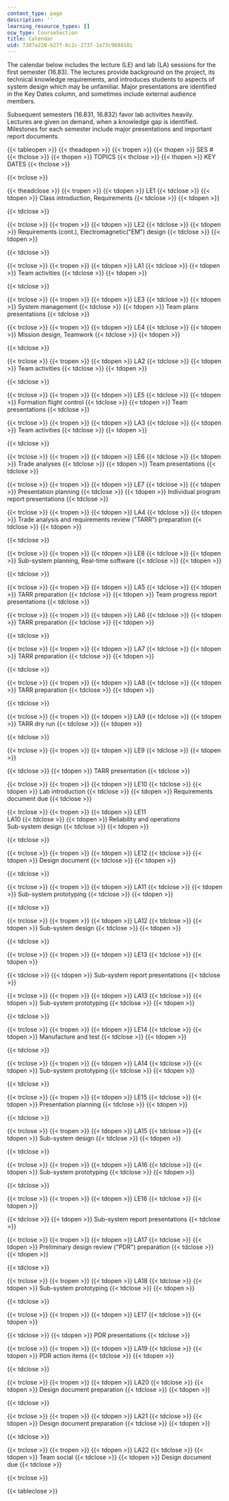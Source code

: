 ```yaml
---
content_type: page
description: ''
learning_resource_types: []
ocw_type: CourseSection
title: Calendar
uid: 7387a220-b27f-6c2c-273f-1a73c9684181
---
```


The calendar below includes the lecture (LE) and lab (LA) sessions for the first semester (16.83). The lectures provide background on the project, its technical knowledge requirements, and introduces students to aspects of system design which may be unfamiliar. Major presentations are identified in the Key Dates column, and sometimes include external audience members.

Subsequent semesters (16.831, 16.832) favor lab activities heavily.  Lectures are given on demand, when a knowledge gap is identified.  Milestones for each semester include major presentations and important report documents. 

{{< tableopen >}}
{{< theadopen >}}
{{< tropen >}}
{{< thopen >}}
SES #
{{< thclose >}}
{{< thopen >}}
TOPICS
{{< thclose >}}
{{< thopen >}}
KEY DATES
{{< thclose >}}

{{< trclose >}}

{{< theadclose >}}
{{< tropen >}}
{{< tdopen >}}
LE1
{{< tdclose >}}
{{< tdopen >}}
Class introduction, Requirements
{{< tdclose >}}
{{< tdopen >}}

{{< tdclose >}}

{{< trclose >}}
{{< tropen >}}
{{< tdopen >}}
LE2
{{< tdclose >}}
{{< tdopen >}}
Requirements (cont.), Electromagnetic("EM") design
{{< tdclose >}}
{{< tdopen >}}

{{< tdclose >}}

{{< trclose >}}
{{< tropen >}}
{{< tdopen >}}
LA1
{{< tdclose >}}
{{< tdopen >}}
Team activities
{{< tdclose >}}
{{< tdopen >}}

{{< tdclose >}}

{{< trclose >}}
{{< tropen >}}
{{< tdopen >}}
LE3
{{< tdclose >}}
{{< tdopen >}}
System management
{{< tdclose >}}
{{< tdopen >}}
Team plans presentations
{{< tdclose >}}

{{< trclose >}}
{{< tropen >}}
{{< tdopen >}}
LE4
{{< tdclose >}}
{{< tdopen >}}
Mission design, Teamwork
{{< tdclose >}}
{{< tdopen >}}

{{< tdclose >}}

{{< trclose >}}
{{< tropen >}}
{{< tdopen >}}
LA2
{{< tdclose >}}
{{< tdopen >}}
Team activities
{{< tdclose >}}
{{< tdopen >}}

{{< tdclose >}}

{{< trclose >}}
{{< tropen >}}
{{< tdopen >}}
LE5
{{< tdclose >}}
{{< tdopen >}}
Formation flight control
{{< tdclose >}}
{{< tdopen >}}
Team presentations
{{< tdclose >}}

{{< trclose >}}
{{< tropen >}}
{{< tdopen >}}
LA3
{{< tdclose >}}
{{< tdopen >}}
Team activities
{{< tdclose >}}
{{< tdopen >}}

{{< tdclose >}}

{{< trclose >}}
{{< tropen >}}
{{< tdopen >}}
LE6
{{< tdclose >}}
{{< tdopen >}}
Trade analyses
{{< tdclose >}}
{{< tdopen >}}
Team presentations
{{< tdclose >}}

{{< trclose >}}
{{< tropen >}}
{{< tdopen >}}
LE7
{{< tdclose >}}
{{< tdopen >}}
Presentation planning
{{< tdclose >}}
{{< tdopen >}}
Individual program report presentations
{{< tdclose >}}

{{< trclose >}}
{{< tropen >}}
{{< tdopen >}}
LA4
{{< tdclose >}}
{{< tdopen >}}
Trade analysis and requirements review ("TARR") preparation
{{< tdclose >}}
{{< tdopen >}}

{{< tdclose >}}

{{< trclose >}}
{{< tropen >}}
{{< tdopen >}}
LE8
{{< tdclose >}}
{{< tdopen >}}
Sub-system planning, Real-time software
{{< tdclose >}}
{{< tdopen >}}

{{< tdclose >}}

{{< trclose >}}
{{< tropen >}}
{{< tdopen >}}
LA5
{{< tdclose >}}
{{< tdopen >}}
TARR preparation
{{< tdclose >}}
{{< tdopen >}}
Team progress report presentations
{{< tdclose >}}

{{< trclose >}}
{{< tropen >}}
{{< tdopen >}}
LA6
{{< tdclose >}}
{{< tdopen >}}
TARR preparation
{{< tdclose >}}
{{< tdopen >}}

{{< tdclose >}}

{{< trclose >}}
{{< tropen >}}
{{< tdopen >}}
LA7
{{< tdclose >}}
{{< tdopen >}}
TARR preparation
{{< tdclose >}}
{{< tdopen >}}

{{< tdclose >}}

{{< trclose >}}
{{< tropen >}}
{{< tdopen >}}
LA8
{{< tdclose >}}
{{< tdopen >}}
TARR preparation
{{< tdclose >}}
{{< tdopen >}}

{{< tdclose >}}

{{< trclose >}}
{{< tropen >}}
{{< tdopen >}}
LA9
{{< tdclose >}}
{{< tdopen >}}
TARR dry run
{{< tdclose >}}
{{< tdopen >}}

{{< tdclose >}}

{{< trclose >}}
{{< tropen >}}
{{< tdopen >}}
LE9
{{< tdclose >}}
{{< tdopen >}}

{{< tdclose >}}
{{< tdopen >}}
TARR presentation
{{< tdclose >}}

{{< trclose >}}
{{< tropen >}}
{{< tdopen >}}
LE10
{{< tdclose >}}
{{< tdopen >}}
Lab introduction
{{< tdclose >}}
{{< tdopen >}}
Requirements document due
{{< tdclose >}}

{{< trclose >}}
{{< tropen >}}
{{< tdopen >}}
LE11  
LA10
{{< tdclose >}}
{{< tdopen >}}
Reliability and operations  
Sub-system design
{{< tdclose >}}
{{< tdopen >}}

{{< tdclose >}}

{{< trclose >}}
{{< tropen >}}
{{< tdopen >}}
LE12
{{< tdclose >}}
{{< tdopen >}}
Design document
{{< tdclose >}}
{{< tdopen >}}

{{< tdclose >}}

{{< trclose >}}
{{< tropen >}}
{{< tdopen >}}
LA11
{{< tdclose >}}
{{< tdopen >}}
Sub-system prototyping
{{< tdclose >}}
{{< tdopen >}}

{{< tdclose >}}

{{< trclose >}}
{{< tropen >}}
{{< tdopen >}}
LA12
{{< tdclose >}}
{{< tdopen >}}
Sub-system design
{{< tdclose >}}
{{< tdopen >}}

{{< tdclose >}}

{{< trclose >}}
{{< tropen >}}
{{< tdopen >}}
LE13
{{< tdclose >}}
{{< tdopen >}}

{{< tdclose >}}
{{< tdopen >}}
Sub-system report presentations
{{< tdclose >}}

{{< trclose >}}
{{< tropen >}}
{{< tdopen >}}
LA13
{{< tdclose >}}
{{< tdopen >}}
Sub-system prototyping
{{< tdclose >}}
{{< tdopen >}}

{{< tdclose >}}

{{< trclose >}}
{{< tropen >}}
{{< tdopen >}}
LE14
{{< tdclose >}}
{{< tdopen >}}
Manufacture and test
{{< tdclose >}}
{{< tdopen >}}

{{< tdclose >}}

{{< trclose >}}
{{< tropen >}}
{{< tdopen >}}
LA14
{{< tdclose >}}
{{< tdopen >}}
Sub-system prototyping
{{< tdclose >}}
{{< tdopen >}}

{{< tdclose >}}

{{< trclose >}}
{{< tropen >}}
{{< tdopen >}}
LE15
{{< tdclose >}}
{{< tdopen >}}
Presentation planning
{{< tdclose >}}
{{< tdopen >}}

{{< tdclose >}}

{{< trclose >}}
{{< tropen >}}
{{< tdopen >}}
LA15
{{< tdclose >}}
{{< tdopen >}}
Sub-system design
{{< tdclose >}}
{{< tdopen >}}

{{< tdclose >}}

{{< trclose >}}
{{< tropen >}}
{{< tdopen >}}
LA16
{{< tdclose >}}
{{< tdopen >}}
Sub-system prototyping
{{< tdclose >}}
{{< tdopen >}}

{{< tdclose >}}

{{< trclose >}}
{{< tropen >}}
{{< tdopen >}}
LE16
{{< tdclose >}}
{{< tdopen >}}

{{< tdclose >}}
{{< tdopen >}}
Sub-system report presentations
{{< tdclose >}}

{{< trclose >}}
{{< tropen >}}
{{< tdopen >}}
LA17
{{< tdclose >}}
{{< tdopen >}}
Preliminary design review ("PDR") preparation
{{< tdclose >}}
{{< tdopen >}}

{{< tdclose >}}

{{< trclose >}}
{{< tropen >}}
{{< tdopen >}}
LA18
{{< tdclose >}}
{{< tdopen >}}
Sub-system prototyping
{{< tdclose >}}
{{< tdopen >}}

{{< tdclose >}}

{{< trclose >}}
{{< tropen >}}
{{< tdopen >}}
LE17
{{< tdclose >}}
{{< tdopen >}}

{{< tdclose >}}
{{< tdopen >}}
PDR presentations
{{< tdclose >}}

{{< trclose >}}
{{< tropen >}}
{{< tdopen >}}
LA19
{{< tdclose >}}
{{< tdopen >}}
PDR action items
{{< tdclose >}}
{{< tdopen >}}

{{< tdclose >}}

{{< trclose >}}
{{< tropen >}}
{{< tdopen >}}
LA20
{{< tdclose >}}
{{< tdopen >}}
Design document preparation
{{< tdclose >}}
{{< tdopen >}}

{{< tdclose >}}

{{< trclose >}}
{{< tropen >}}
{{< tdopen >}}
LA21
{{< tdclose >}}
{{< tdopen >}}
Design document preparation
{{< tdclose >}}
{{< tdopen >}}

{{< tdclose >}}

{{< trclose >}}
{{< tropen >}}
{{< tdopen >}}
LA22
{{< tdclose >}}
{{< tdopen >}}
Team social
{{< tdclose >}}
{{< tdopen >}}
Design document due
{{< tdclose >}}

{{< trclose >}}

{{< tableclose >}}
